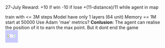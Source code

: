 27-July
Reward: +10 if win
	-10 if lose
	+(11-distance)/11 while agent in map

train with <= 3M steps
Model have only 1 layers (64 unit)
Memory == 1M start at 50000
Use Adam  'mae' metrics?
**Conlusion**: The agent can realise the position of it to earn the max point. But it dont end the game  
<img src="27-July.gif" width="40" height="40" />

